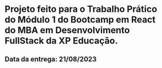 # Projeto feito para o Trabalho Prático do Módulo 1 do Bootcamp em React do MBA em Desenvolvimento FullStack da XP Educação.

## Data da entrega: 21/08/2023